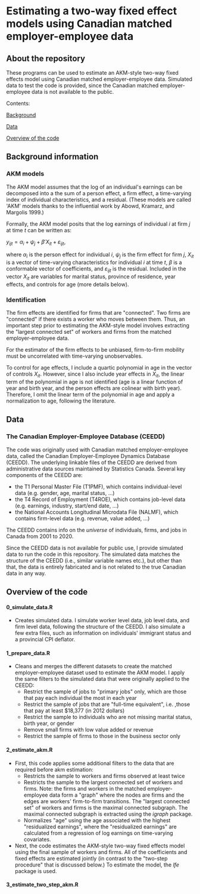 # Estimating a two-way fixed effect models using Canadian matched employer-employee data

## About the repository

These programs can be used to estimate an AKM-style two-way fixed effects model using Canadian matched employer-employee data. Simulated data to test the code is provided, since the Canadian matched employer-employee data is not available to the public. 

Contents:

[Background](#Background-information)

[Data](#Data)

[Overview of the code](#Overview-of-the-code)

## Background information

### AKM models

The AKM model assumes that the log of an individual's earnings can be decomposed into a the sum of a person effect, a firm effect, a time-varying index of individual characteristics, and a residual. (These models are called 'AKM' models thanks to the influential work by Abowd, Kramarz, and Margolis 1999.) 

Formally, the AKM model posits that the log earnings of individual $i$ at firm $j$ at time $t$ can be written as:

$y_{ijt} = \alpha_i + \psi_j + \beta'X_{it} + \varepsilon_{ijt},$

where $\alpha_i$ is the person effect for individual $i$, $\psi_j$ is the firm effect for firm $j$, $X_{it}$ is a vector of time-varying characteristics for individual $i$ at time $t,$ $\beta$ is a conformable vector of coefficients, and $\varepsilon_{ijt}$ is the residual. Included in the vector $X_{it}$ are variables for marital status, province of residence, year effects, and controls for age (more details below).

### Identification

The firm effects are identified for firms that are "connected". Two firms are "connected" if there exists a worker who moves between them. Thus, an important step prior to estimating the AKM-style model involves extracting the "largest connected set" of workers and firms from the matched employer-employee data. 

For the estimator of the firm effects to be unbiased, firm-to-firm mobility must be uncorrelated with time-varying unobservables. 

To control for age effects, I include a quartic polynomial in age in the vector of controls $X_{it}$. However, since I also include year effects in $X_{it}$, the linear term of the polynomial in age is not identified (age is a linear function of year and birth year, and the person effects are colinear with birth year). Therefore, I omit the linear term of the polynomial in age and apply a normalization to age, following the literature.  

## Data

### The Canadian Employer-Employee Database (CEEDD)

The code was originally used with Canadian matched employer-employee data, called the Canadian Employer-Employee Dynamics Database (CEEDD). The underlying linkable files of the CEEDD are derived from administrative data sources maintained by Statistics Canada. Several key components of the CEEDD are:
- the T1 Personal Master File (T1PMF), which contains individual-level data (e.g. gender, age, marital status, ...) 
- the T4 Record of Employment (T4ROE), which contains job-level data (e.g. earnings, industry, start/end date, ...)
- the National Accounts Longitudinal Microdata File (NALMF), which contains firm-level data (e.g. revenue, value added, ...)

The CEEDD contains info on the *universe* of individuals, firms, and jobs in Canada from 2001 to 2020.

Since the CEEDD data is not available for public use, I provide simulated data to run the code in this repository. The simulated data matches the structure of the CEEDD (i.e., similar variable names etc.), but other than that, the data is entirely fabricated and is not related to the true Canadian data in any way.


## Overview of the code
#### 0_simulate_data.R
 - Creates simulated data. I simulate worker level data, job level data, and firm level data, following the structure of the CEEDD. I also simulate a few extra files, such as information on individuals' immigrant status and a provincial CPI deflator.

#### 1_prepare_data.R 
- Cleans and merges the different datasets to create the matched employer-employee dataset used to estimate the AKM model. I apply the same filters to the simulated data that were originally applied to the CEEDD:
    - Restrict the sample of jobs to "primary jobs" only, which are those that pay each individual the most in each year
    - Restrict the sample of jobs that are "full-time equivalent", i.e. ,those that pay at least $18,377 (in 2012 dollars)
    - Restrict the sample to individuals who are not missing marital status, birth year, or gender
    - Remove small firms with low value added or revenue
    - Restrict the sample of firms to those in the business sector only

#### 2_estimate_akm.R
- First, this code applies some additional filters to the data that are required before akm estimation:
    - Restricts the sample to workers and firms observed at least twice
    - Restricts the sample to the largest connected set of workers and firms. Note: the firms and workers in the matched employer-employee data form a "graph" where the nodes are firms and the edges are workers' firm-to-firm transitions. The "largest connected set" of workers and firms is the maximal connected subgraph. The maximal connected subgraph is extracted using the *igraph* package.
    - Normalizes "age" using the age associated with the highest "residualized earnings", where the "residualized earnings" are calculated from a regression of log earnings on time-varying covariates. 
- Next, the code estimates the AKM-style two-way fixed effects model using the final sample of workers and firms. All of the coefficients and fixed effects are estimated jointly (in contrast to the "two-step procedure" that is discussed below.) To estimate the model, the *lfe* package is used.

#### 3_estimate_two_step_akm.R 

